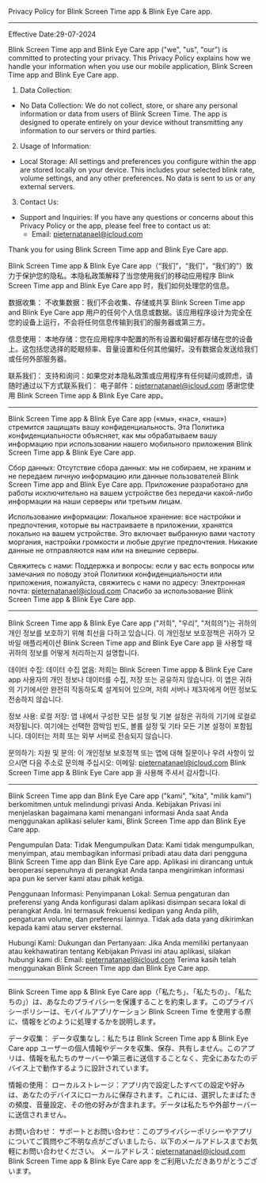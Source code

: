 Privacy Policy for Blink Screen Time app & Blink Eye Care app.

---

Effective Date:29-07-2024

Blink Screen Time app and Blink Eye Care app ("we", "us", "our") is committed to protecting your privacy. This Privacy Policy explains how we handle your information when you use our mobile application, Blink Screen Time app and Blink Eye Care app.

1. Data Collection:

- No Data Collection: We do not collect, store, or share any personal information or data from users of Blink Screen Time. The app is designed to operate entirely on your device without transmitting any information to our servers or third parties.

2. Usage of Information:

- Local Storage: All settings and preferences you configure within the app are stored locally on your device. This includes your selected blink rate, volume settings, and any other preferences. No data is sent to us or any external servers.

3. Contact Us:

- Support and Inquiries: If you have any questions or concerns about this Privacy Policy or the app, please feel free to contact us at:
  - Email: pieternatanael@icloud.com


Thank you for using Blink Screen Time app and Blink Eye Care app.


Blink Screen Time app & Blink Eye Care app（“我们”，“我们”，“我们的”）致力于保护您的隐私。本隐私政策解释了当您使用我们的移动应用程序 Blink Screen Time app and Blink Eye Care app 时，我们如何处理您的信息。

数据收集：
不收集数据：我们不会收集、存储或共享 Blink Screen Time app and Blink Eye Care app 用户的任何个人信息或数据。该应用程序设计为完全在您的设备上运行，不会将任何信息传输到我们的服务器或第三方。

信息使用：
本地存储：您在应用程序中配置的所有设置和偏好都存储在您的设备上。这包括您选择的眨眼频率、音量设置和任何其他偏好。没有数据会发送给我们或任何外部服务器。

联系我们：
支持和询问：如果您对本隐私政策或应用程序有任何疑问或顾虑，请随时通过以下方式联系我们：
电子邮件：pieternatanael@icloud.com
感谢您使用 Blink Screen Time app & Blink Eye Care app。


--------


Blink Screen Time app & Blink Eye Care app («мы», «нас», «наш») стремится защищать вашу конфиденциальность. Эта Политика конфиденциальности объясняет, как мы обрабатываем вашу информацию при использовании нашего мобильного приложения Blink Screen Time app & Blink Eye Care app.

Сбор данных:
Отсутствие сбора данных: мы не собираем, не храним и не передаем личную информацию или данные пользователей Blink Screen Time app and Blink Eye Care app. Приложение разработано для работы исключительно на вашем устройстве без передачи какой-либо информации на наши серверы или третьим лицам.

Использование информации:
Локальное хранение: все настройки и предпочтения, которые вы настраиваете в приложении, хранятся локально на вашем устройстве. Это включает выбранную вами частоту моргания, настройки громкости и любые другие предпочтения. Никакие данные не отправляются нам или на внешние серверы.

Свяжитесь с нами:
Поддержка и вопросы: если у вас есть вопросы или замечания по поводу этой Политики конфиденциальности или приложения, пожалуйста, свяжитесь с нами по адресу:
Электронная почта: pieternatanael@icloud.com
Спасибо за использование Blink Screen Time app & Blink Eye Care app.



-------


Blink Screen Time app & Blink Eye Care app ("저희", "우리", "저희의")는 귀하의 개인 정보를 보호하기 위해 최선을 다하고 있습니다. 이 개인정보 보호정책은 귀하가 모바일 애플리케이션 Blink Screen Time app and Blink Eye Care app 을 사용할 때 귀하의 정보를 어떻게 처리하는지 설명합니다.

데이터 수집:
데이터 수집 없음: 저희는 Blink Screen Time appp & Blink Eye Care app 사용자의 개인 정보나 데이터를 수집, 저장 또는 공유하지 않습니다. 이 앱은 귀하의 기기에서만 완전히 작동하도록 설계되어 있으며, 저희 서버나 제3자에게 어떤 정보도 전송하지 않습니다.

정보 사용:
로컬 저장: 앱 내에서 구성한 모든 설정 및 기본 설정은 귀하의 기기에 로컬로 저장됩니다. 여기에는 선택한 깜박임 빈도, 볼륨 설정 및 기타 모든 기본 설정이 포함됩니다. 데이터는 저희 또는 외부 서버로 전송되지 않습니다.

문의하기:
지원 및 문의: 이 개인정보 보호정책 또는 앱에 대해 질문이나 우려 사항이 있으시면 다음 주소로 문의해 주십시오:
이메일: pieternatanael@icloud.com
Blink Screen Time app & Blink Eye Care app 을 사용해 주셔서 감사합니다.




--------


Blink Screen Time app dan Blink Eye Care app ("kami", "kita", "milik kami") berkomitmen untuk melindungi privasi Anda. Kebijakan Privasi ini menjelaskan bagaimana kami menangani informasi Anda saat Anda menggunakan aplikasi seluler kami, Blink Screen Time app dan Blink Eye Care app.

Pengumpulan Data:
Tidak Mengumpulkan Data: Kami tidak mengumpulkan, menyimpan, atau membagikan informasi pribadi atau data dari pengguna Blink Screen Time app dan Blink Eye Care app. Aplikasi ini dirancang untuk beroperasi sepenuhnya di perangkat Anda tanpa mengirimkan informasi apa pun ke server kami atau pihak ketiga.

Penggunaan Informasi:
Penyimpanan Lokal: Semua pengaturan dan preferensi yang Anda konfigurasi dalam aplikasi disimpan secara lokal di perangkat Anda. Ini termasuk frekuensi kedipan yang Anda pilih, pengaturan volume, dan preferensi lainnya. Tidak ada data yang dikirimkan kepada kami atau server eksternal.

Hubungi Kami:
Dukungan dan Pertanyaan: Jika Anda memiliki pertanyaan atau kekhawatiran tentang Kebijakan Privasi ini atau aplikasi, silakan hubungi kami di:
Email: pieternatanael@icloud.com
Terima kasih telah menggunakan Blink Screen Time app dan Blink Eye Care app.




-------

Blink Screen Time app & Blink Eye Care app（「私たち」、「私たちの」、「私たちの」）は、あなたのプライバシーを保護することを約束します。このプライバシーポリシーは、モバイルアプリケーション Blink Screen Time を使用する際に、情報をどのように処理するかを説明します。

データ収集：
データ収集なし：私たちは Blink Screen Time app & Blink Eye Care app ユーザーの個人情報やデータを収集、保存、共有しません。このアプリは、情報を私たちのサーバーや第三者に送信することなく、完全にあなたのデバイス上で動作するように設計されています。

情報の使用：
ローカルストレージ：アプリ内で設定したすべての設定や好みは、あなたのデバイスにローカルに保存されます。これには、選択したまばたきの頻度、音量設定、その他の好みが含まれます。データは私たちや外部サーバーに送信されません。

お問い合わせ：
サポートとお問い合わせ：このプライバシーポリシーやアプリについてご質問やご不明な点がございましたら、以下のメールアドレスまでお気軽にお問い合わせください。
メールアドレス：pieternatanael@icloud.com
Blink Screen Time app & Blink Eye Care app をご利用いただきありがとうございます。

